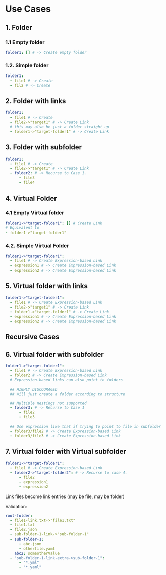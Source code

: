 # Use Cases

## 1. Folder

### 1.1 Empty folder

```yml
folder1: [] # -> Create empty folder
```

### 1.2. Simple folder

```yml
folder1:
  - file1 # -> Create
  - fil2 # -> Create
```

## 2. Folder with links

```yml
folder1:
  - file1 # -> Create
  - file2->"target1" # -> Create Link
  # this may also be just a folder straight up
  - folder1->"target-folder1" # -> Create Link
```

## 3. Folder with subfolder

```yml
folder1:
  - file1 # -> Create
  - file2->"target1" # -> Create Link
  - folder2: # -> Recurse to Case 1.
      - file3
      - file4
```

## 4. Virtual Folder

### 4.1 Empty Virtual folder

```yml
folder1->"target-folder1": [] # Create Link
# Equivalent to
- folder1->"target-folder1"
```

### 4.2. Simple Virtual Folder

```yml
folder1->"target-folder1":
  - file1 # -> Create Expression-based Link
  - expression1 # -> Create Expression-based Link
  - expression2 # -> Create Expression-based Link
```

## 5. Virtual folder with links

```yml
folder1->"target-folder1":
  - file1 # -> Create Expression-based Link
  - file2->"target1" # -> Create Link
  - folder1->"target-folder1" # -> Create Link
  - expression1 # -> Create Expression-based Link
  - expression2 # -> Create Expression-based Link
```

## Recursive Cases

## 6. Virtual folder with subfolder

```yml
folder1->"target-folder1":
  - file1 # -> Create Expression-based Link
  - folder2 # -> Create Expression-based Link
  # Expression-based links can also point to folders

  ## HIGHLY DISCOURAGED
  ## Will just create a folder according to structure

  ## Multiple nestings not supported
  - folder3: # -> Recurse to Case 1
      - file2
      - file3

  ## Use expression like that if trying to point to file in subfolder
  - folder3/file2 # -> Create Expression-based Link
  - folder3/file3 # -> Create Expression-based Link
```

## 7. Virtual folder with Virtual subfolder

```yml
folder1->"target-folder1":
  - file1 # -> Create Expression-based Link
  - folder2->"target-folder2": # -> Recurse to case 4.
      - file2
      - expression1
      - expression2
```

Link files become link entries (may be file, may be folder)

Validation:

```yml
root-folder:
  - file1-link.txt->"file1.txt"
  - file1.txt
  - file2.json
  - sub-folder-1-link->"sub-folder-1"
  - sub-folder-1:
      - abc.json
      - otherfile.yaml
    abc2: someotherValue
  - "sub-folder-1-link-extra->sub-folder-1":
      - "*.yml"
      - "*.yaml"
```
